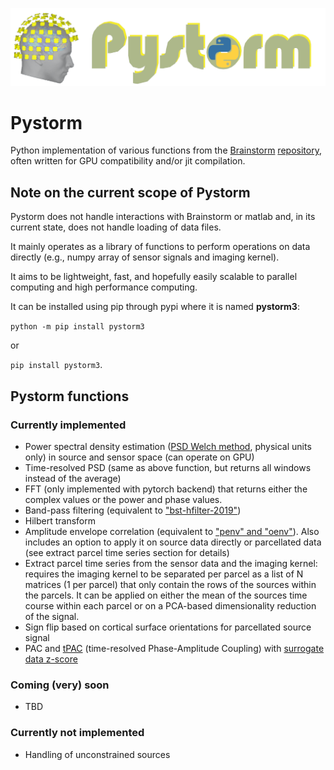 ![Pystorm logo](https://github.com/NeuroLife77/pystorm/blob/main/pystorm_logo.png?raw=true)
# Pystorm
Python implementation of various functions from the [Brainstorm](https://neuroimage.usc.edu/brainstorm/) [repository](https://github.com/brainstorm-tools/brainstorm3), often written for GPU compatibility and/or jit compilation.

## Note on the current scope of Pystorm
Pystorm does not handle interactions with Brainstorm or matlab and, in its current state, does not handle loading of data files. 

It mainly operates as a library of functions to perform operations on data directly (e.g., numpy array of sensor signals and imaging kernel). 

It aims to be lightweight, fast, and hopefully easily scalable to parallel computing and high performance computing.

It can be installed using pip through pypi where it is named **pystorm3**: 

`python -m pip install pystorm3` 

or

`pip install pystorm3`.

## Pystorm functions

### Currently implemented
- Power spectral density estimation ([PSD Welch method](https://github.com/brainstorm-tools/brainstorm3/blob/master/toolbox/timefreq/bst_psd.m), physical units only) in source and sensor space (can operate on GPU)
- Time-resolved PSD (same as above function, but returns all windows instead of the average)
- FFT (only implemented with pytorch backend) that returns either the complex values or the power and phase values.
- Band-pass filtering (equivalent to ["bst-hfilter-2019"](https://github.com/brainstorm-tools/brainstorm3/blob/master/toolbox/math/bst_bandpass_hfilter.m))
- Hilbert transform
- Amplitude envelope correlation (equivalent to ["penv" and "oenv"](https://github.com/brainstorm-tools/brainstorm3/blob/master/toolbox/connectivity/bst_henv.m)). Also includes an option to apply it on source data directly or parcellated data (see extract parcel time series section for details)
- Extract parcel time series from the sensor data and the imaging kernel: requires the imaging kernel to be separated per parcel as a list of N matrices (1 per parcel) that only contain the rows of the sources within the parcels. It can be applied on either the mean of the sources time course within each parcel or on a PCA-based dimensionality reduction of the signal. 
- Sign flip based on cortical surface orientations for parcellated source signal
- PAC and [tPAC](https://github.com/brainstorm-tools/brainstorm3/blob/master/toolbox/process/functions/process_pac_dynamic.m) (time-resolved Phase-Amplitude Coupling) with [surrogate data z-score](https://github.com/brainstorm-tools/brainstorm3/blob/master/toolbox/process/functions/process_pac_dynamic_sur2.m)

### Coming (very) soon
- TBD

### Currently not implemented
- Handling of unconstrained sources